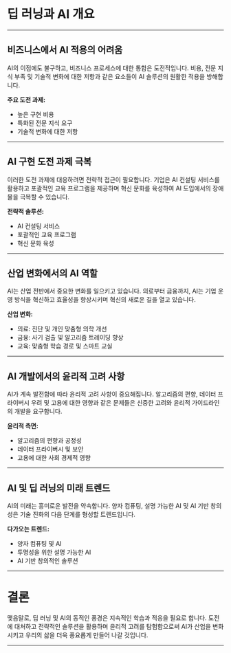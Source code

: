 # 딥 러닝과 AI 개요

---

## 비즈니스에서 AI 적용의 어려움

AI의 이점에도 불구하고, 비즈니스 프로세스에 대한 통합은 도전적입니다. 비용, 전문 지식 부족 및 기술적 변화에 대한 저항과 같은 요소들이 AI 솔루션의 원활한 적용을 방해합니다.

**주요 도전 과제:**
- 높은 구현 비용
- 특화된 전문 지식 요구
- 기술적 변화에 대한 저항

---

## AI 구현 도전 과제 극복

이러한 도전 과제에 대응하려면 전략적 접근이 필요합니다. 기업은 AI 컨설팅 서비스를 활용하고 포괄적인 교육 프로그램을 제공하며 혁신 문화를 육성하여 AI 도입에서의 장애물을 극복할 수 있습니다.

**전략적 솔루션:**
- AI 컨설팅 서비스
- 포괄적인 교육 프로그램
- 혁신 문화 육성

---

## 산업 변화에서의 AI 역할

AI는 산업 전반에서 중요한 변화를 일으키고 있습니다. 의료부터 금융까지, AI는 기업 운영 방식을 혁신하고 효율성을 향상시키며 혁신의 새로운 길을 열고 있습니다.

**산업 변화:**
- 의료: 진단 및 개인 맞춤형 의학 개선
- 금융: 사기 검출 및 알고리즘 트레이딩 향상
- 교육: 맞춤형 학습 경로 및 스마트 교실

---

## AI 개발에서의 윤리적 고려 사항

AI가 계속 발전함에 따라 윤리적 고려 사항이 중요해집니다. 알고리즘의 편향, 데이터 프라이버시 우려 및 고용에 대한 영향과 같은 문제들은 신중한 고려와 윤리적 가이드라인의 개발을 요구합니다.

**윤리적 측면:**
- 알고리즘의 편향과 공정성
- 데이터 프라이버시 및 보안
- 고용에 대한 사회 경제적 영향

---

## AI 및 딥 러닝의 미래 트렌드

AI의 미래는 흥미로운 발전을 약속합니다. 양자 컴퓨팅, 설명 가능한 AI 및 AI 기반 창의성은 기술 진화의 다음 단계를 형성할 트렌드입니다.

**다가오는 트렌드:**
- 양자 컴퓨팅 및 AI
- 투명성을 위한 설명 가능한 AI
- AI 기반 창의적인 솔루션

---

# 결론

맺음말로, 딥 러닝 및 AI의 동적인 풍경은 지속적인 학습과 적응을 필요로 합니다. 도전에 대처하고 전략적인 솔루션을 활용하며 윤리적 고려를 탐험함으로써 AI가 산업을 변화시키고 우리의 삶을 더욱 풍요롭게 만들어 나갈 것입니다.

---